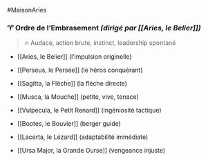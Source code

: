 #MaisonAries 
### ♈︎ **Ordre de l’Embrasement** _(dirigé par [[Aries, le Belier]])_

> 🔥 Audace, action brute, instinct, leadership spontané

- [[Aries, le Belier]] (l’impulsion originelle)
    
- [[Perseus, le Persée]] (le héros conquérant)
    
- [[Sagitta, la Flèche]] (la flèche directe)
    
- [[Musca, la Mouche]] (petite, vive, tenace)
    
- [[Vulpecula, le Petit Renard]] (ingéniosité tactique)
    
- [[Bootes, le Bouvier]] (berger guide)
    
- [[Lacerta, le Lézard]] (adaptabilité immédiate)
    
- [[Ursa Major, la Grande Ourse]] (vengeance injuste)